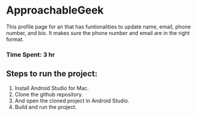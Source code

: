 # ApproachableGeek

This profile page for an that has funtionalities to update name, email, phone number, and bio. It makes sure the phone number and email are in the right format.

### Time Spent: 3 hr

## Steps to run the project:

1. Install Android Studio for Mac.
2. Clone the github repository.
3. And open the cloned project in Android Studio.
4. Build and run the project.
